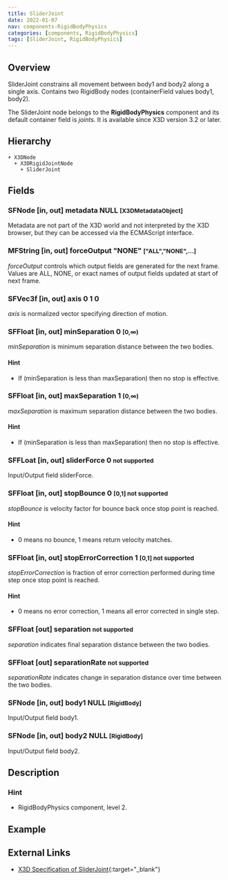 ```yaml
---
title: SliderJoint
date: 2022-01-07
nav: components-RigidBodyPhysics
categories: [components, RigidBodyPhysics]
tags: [SliderJoint, RigidBodyPhysics]
---
```

<style>
.post h3 {
  word-spacing: 0.2em;
}
</style>

## Overview

SliderJoint constrains all movement between body1 and body2 along a single axis. Contains two RigidBody nodes (containerField values body1, body2).

The SliderJoint node belongs to the **RigidBodyPhysics** component and its default container field is *joints.* It is available since X3D version 3.2 or later.

## Hierarchy

```
+ X3DNode
  + X3DRigidJointNode
    + SliderJoint
```

## Fields

### SFNode [in, out] **metadata** NULL <small>[X3DMetadataObject]</small>

Metadata are not part of the X3D world and not interpreted by the X3D browser, but they can be accessed via the ECMAScript interface.

### MFString [in, out] **forceOutput** "NONE" <small>["ALL","NONE",...]</small>

*forceOutput* controls which output fields are generated for the next frame. Values are ALL, NONE, or exact names of output fields updated at start of next frame.

### SFVec3f [in, out] **axis** 0 1 0

*axis* is normalized vector specifying direction of motion.

### SFFloat [in, out] **minSeparation** 0 <small>[0,∞)</small>

*minSeparation* is minimum separation distance between the two bodies.

#### Hint

- If (minSeparation is less than maxSeparation) then no stop is effective.

### SFFloat [in, out] **maxSeparation** 1 <small>[0,∞)</small>

*maxSeparation* is maximum separation distance between the two bodies.

#### Hint

- If (minSeparation is less than maxSeparation) then no stop is effective.

### SFFLoat [in, out] **sliderForce** 0 <span class="red"><small>not supported</small></span>

Input/Output field sliderForce.

### SFFloat [in, out] **stopBounce** 0 <small>[0,1] <span class="red">not supported</span></small>

*stopBounce* is velocity factor for bounce back once stop point is reached.

#### Hint

- 0 means no bounce, 1 means return velocity matches.

### SFFloat [in, out] **stopErrorCorrection** 1 <small>[0,1] <span class="red">not supported</span></small>

*stopErrorCorrection* is fraction of error correction performed during time step once stop point is reached.

#### Hint

- 0 means no error correction, 1 means all error corrected in single step.

### SFFloat [out] **separation** <span class="red"><small>not supported</small></span>

*separation* indicates final separation distance between the two bodies.

### SFFloat [out] **separationRate** <span class="red"><small>not supported</small></span>

*separationRate* indicates change in separation distance over time between the two bodies.

### SFNode [in, out] **body1** NULL <small>[RigidBody]</small>

Input/Output field body1.

### SFNode [in, out] **body2** NULL <small>[RigidBody]</small>

Input/Output field body2.

## Description

### Hint

- RigidBodyPhysics component, level 2.

## Example

<x3d-canvas src="https://create3000.github.io/media/examples/RigidBodyPhysics/SliderJoint/SliderJoint.x3d"></x3d-canvas>

## External Links

- [X3D Specification of SliderJoint](https://www.web3d.org/documents/specifications/19775-1/V4.0/Part01/components/rigidBodyPhysics.html#SliderJoint){:target="_blank"}
